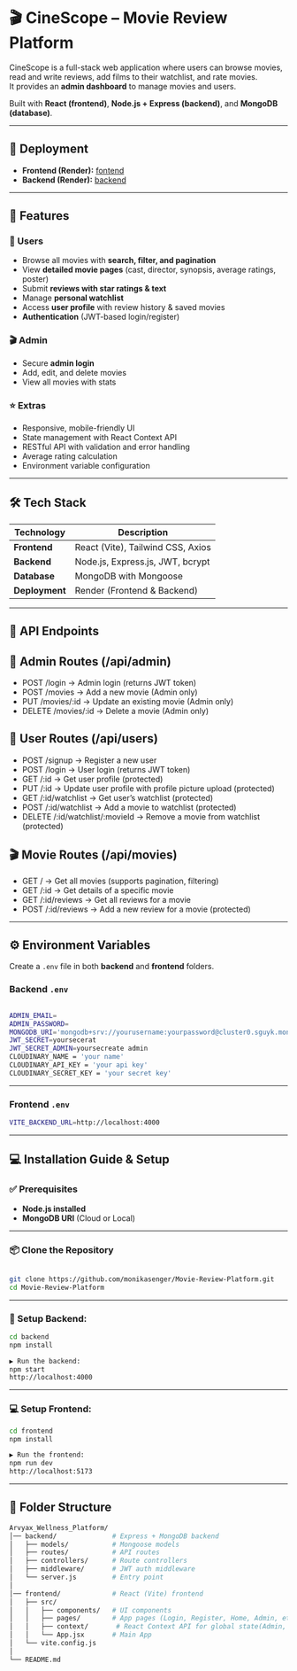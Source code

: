 # 🎬 CineScope – Movie Review Platform

CineScope is a full-stack web application where users can browse movies, read and write reviews, add films to their watchlist, and rate movies.  
It provides an **admin dashboard** to manage movies and users.  

Built with **React (frontend)**, **Node.js + Express (backend)**, and **MongoDB (database)**.  

---

## 🚀 Deployment

- **Frontend (Render):** [fontend](https://movie-review-platform-laud.onrender.com)  
- **Backend (Render):** [backend](https://movie-review-platform-backend.onrender.com)

---
## 🚀 Features

### 👥 Users
- Browse all movies with **search, filter, and pagination**
- View **detailed movie pages** (cast, director, synopsis, average ratings, poster)
- Submit **reviews with star ratings & text**
- Manage **personal watchlist**
- Access **user profile** with review history & saved movies
- **Authentication** (JWT-based login/register)

### 🎬 Admin
- Secure **admin login**
- Add, edit, and delete movies
- View all movies with stats

### ⭐ Extras
- Responsive, mobile-friendly UI
- State management with React Context API
- RESTful API with validation and error handling
- Average rating calculation
- Environment variable configuration

---

## 🛠️ Tech Stack

| Technology   | Description                      |
|--------------|----------------------------------|
| **Frontend** | React (Vite), Tailwind CSS, Axios |
| **Backend**  |Node.js, Express.js, JWT, bcrypt |
| **Database** | MongoDB with Mongoose            |
| **Deployment** | Render (Frontend & Backend)   |

---

## 📡 API Endpoints
## 🔑 Admin Routes (/api/admin)
- POST /login → Admin login (returns JWT token)
- POST /movies → Add a new movie (Admin only)
- PUT /movies/:id → Update an existing movie (Admin only)
- DELETE /movies/:id → Delete a movie (Admin only)


## 👤 User Routes (/api/users)
- POST /signup → Register a new user
- POST /login → User login (returns JWT token)
- GET /:id → Get user profile (protected)
- PUT /:id → Update user profile with profile picture upload (protected)
- GET /:id/watchlist → Get user’s watchlist (protected)
- POST /:id/watchlist → Add a movie to watchlist (protected)
- DELETE /:id/watchlist/:movieId → Remove a movie from watchlist (protected)

## 🎬 Movie Routes (/api/movies)
- GET / → Get all movies (supports pagination, filtering)
- GET /:id → Get details of a specific movie
- GET /:id/reviews → Get all reviews for a movie
- POST /:id/reviews → Add a new review for a movie (protected)

---

## ⚙️ Environment Variables

Create a `.env` file in both **backend** and **frontend** folders.

### Backend `.env`
```bash

ADMIN_EMAIL=
ADMIN_PASSWORD=
MONGODB_URI='mongodb+srv://yourusername:yourpassword@cluster0.sguyk.mongodb.net'
JWT_SECRET=yoursecerat
JWT_SECRET_ADMIN=yoursecreate admin
CLOUDINARY_NAME = 'your name'
CLOUDINARY_API_KEY = 'your api key'
CLOUDINARY_SECRET_KEY = 'your secret key'

```
---
### Frontend `.env`
```bash
VITE_BACKEND_URL=http://localhost:4000

```
---

## 💻 Installation Guide  & Setup

### ✅ Prerequisites

- **Node.js installed**  
- **MongoDB URI** (Cloud or Local)

---

### 📦 Clone the Repository
```bash

git clone https://github.com/monikasenger/Movie-Review-Platform.git
cd Movie-Review-Platform
```
---

### 🔧 Setup Backend:

```bash
cd backend
npm install

▶️ Run the backend:
npm start
http://localhost:4000
```
---
### 💻 Setup Frontend:
```bash
cd frontend
npm install

▶️ Run the frontend:
npm run dev
http://localhost:5173
```
---
## 📁 Folder Structure 
```bash
Arvyax_Wellness_Platform/
│── backend/              # Express + MongoDB backend
│   ├── models/           # Mongoose models
│   ├── routes/           # API routes
│   ├── controllers/      # Route controllers
│   ├── middleware/       # JWT auth middleware
│   └── server.js         # Entry point
│
│── frontend/             # React (Vite) frontend
│   ├── src/
│   │   ├── components/   # UI components
│   │   ├── pages/        # App pages (Login, Register, Home, Admin, etc.)
│   │   ├── context/       # React Context API for global state(Admin, User, Movie )
│   │   └── App.jsx       # Main App
│   └── vite.config.js
│
└── README.md
